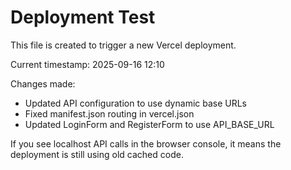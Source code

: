 # Deployment Test

This file is created to trigger a new Vercel deployment.

Current timestamp: 2025-09-16 12:10

Changes made:
- Updated API configuration to use dynamic base URLs
- Fixed manifest.json routing in vercel.json
- Updated LoginForm and RegisterForm to use API_BASE_URL

If you see localhost API calls in the browser console, it means the deployment is still using old cached code.
